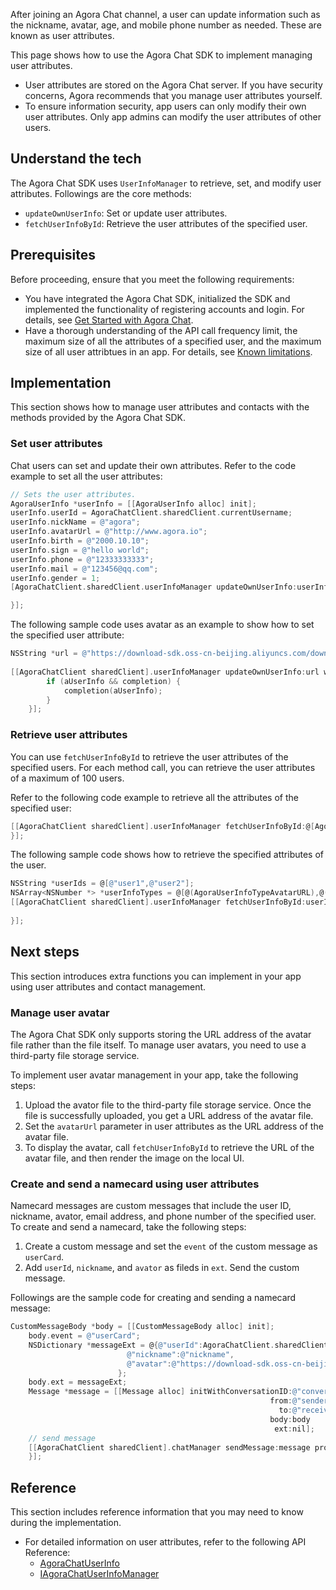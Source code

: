 After joining an Agora Chat channel, a user can update information such as the nickname, avatar, age, and mobile phone number as needed. These are known as user attributes.

This page shows how to use the Agora Chat SDK to implement managing user attributes.

<div class="alert note"><ul><li>User attributes are stored on the Agora Chat server. If you have security concerns, Agora recommends that you manage user attributes yourself.</li><li>To ensure information security, app users can only modify their own user attributes. Only app admins can modify the user attributes of other users.</li></ul></div>

## Understand the tech

The Agora Chat SDK uses `UserInfoManager` to retrieve, set, and modify user attributes. Followings are the core methods:
- `updateOwnUserInfo`: Set or update user attributes.
- `fetchUserInfoById`: Retrieve the user attributes of the specified user.

## Prerequisites

Before proceeding, ensure that you meet the following requirements:

- You have integrated the Agora Chat SDK, initialized the SDK and implemented the functionality of registering accounts and login. For details, see [Get Started with Agora Chat](./agora_chat_get_started_ios?platform=iOS).
- Have a thorough understanding of the API call frequency limit, the maximum size of all the attributes of a specified user, and the maximum size of all user attribtues in an app. For details, see [Known limitations](./agora_chat_limitation?platform=iOS).

## Implementation

This section shows how to manage user attributes and contacts with the methods provided by the Agora Chat SDK.

### Set user attributes

Chat users can set and update their own attributes. Refer to the code example to set all the user attributes:

```Objective-C
// Sets the user attributes.
AgoraUserInfo *userInfo = [[AgoraUserInfo alloc] init];
userInfo.userId = AgoraChatClient.sharedClient.currentUsername;
userInfo.nickName = @"agora";
userInfo.avatarUrl = @"http://www.agora.io";
userInfo.birth = @"2000.10.10";
userInfo.sign = @"hello world";
userInfo.phone = @"12333333333";
userInfo.mail = @"123456@qq.com";
userInfo.gender = 1;
[AgoraChatClient.sharedClient.userInfoManager updateOwnUserInfo:userInfo completion:^(AgoraUserInfo *aUserInfo, AgoraError *aError)      

}];        
```

The following sample code uses avatar as an example to show how to set the specified user attribute:

```Objective-C
NSString *url = @"https://download-sdk.oss-cn-beijing.aliyuncs.com/downloads/IMDemo/avatar/Image1.png";
 
[[AgoraChatClient sharedClient].userInfoManager updateOwnUserInfo:url withType:AgoraUserInfoTypeAvatarURL completion:^(AgoraUserInfo *aUserInfo, AgoraError *aError) {
        if (aUserInfo && completion) {
            completion(aUserInfo);
        }
    }];
```

### Retrieve user attributes

You can use `fetchUserInfoById` to retrieve the user attributes of the specified users. For each method call, you can retrieve the user attributes of a maximum of 100 users.

Refer to the following code example to retrieve all the attributes of the specified user:

```Objective-C
[[AgoraChatClient sharedClient].userInfoManager fetchUserInfoById:@[AgoraChatClient.sharedClient.currentUsername] 		completion:^(NSDictionary *aUserDatas, AgoraError *aError) {               
}];
```

The following sample code shows how to retrieve the specified attributes of the user.

```Objective-C
NSString *userIds = @[@"user1",@"user2"];
NSArray<NSNumber *> *userInfoTypes = @[@(AgoraUserInfoTypeAvatarURL),@(AgoraUserInfoTypePhone),@(AgoraUserInfoTypeMail)];
[[AgoraChatClient sharedClient].userInfoManager fetchUserInfoById:userIds type:userInfoTypes completion:^(NSDictionary *aUserDatas, AgoraError *aError) {
              
}];
```

## Next steps

This section introduces extra functions you can implement in your app using user attributes and contact management.

### Manage user avatar

The Agora Chat SDK only supports storing the URL address of the avatar file rather than the file itself. To manage user avatars, you need to use a third-party file storage service.

To implement user avatar management in your app, take the following steps:

1. Upload the avator file to the third-party file storage service. Once the file is successfully uploaded, you get a URL address of the avatar file.
2. Set the `avatarUrl` parameter in user attributes as the URL address of the avatar file.
3. To display the avatar, call `fetchUserInfoById` to retrieve the URL of the avatar file, and then render the image on the local UI.

### Create and send a namecard using user attributes

Namecard messages are custom messages that include the user ID, nickname, avator, email address, and phone number of the specified user. To create and send a namecard, take the following steps:

1. Create a custom message and set the `event` of the custom message as `userCard`.
2. Add `userId`, `nickname`, and `avator` as fileds in `ext`. Send the custom message.

Followings are the sample code for creating and sending a namecard message:

```Objective-C
CustomMessageBody *body = [[CustomMessageBody alloc] init];
    body.event = @"userCard";
    NSDictionary *messageExt = @{@"userId":AgoraChatClient.sharedClient.currentUsername,
                          @"nickname":@"nickname",
                          @"avatar":@"https://download-sdk.oss-cn-beijing.aliyuncs.com/downloads/IMDemo/avatar/Image1.png"
                        };
    body.ext = messageExt;
    Message *message = [[Message alloc] initWithConversationID:@"conversationID"
                                                          from:@"sender"
                                                            to:@"receiver"
                                                          body:body
                                                           ext:nil];
    // send message
    [[AgoraChatClient sharedClient].chatManager sendMessage:message progress:nil completion:^(Message *message, AgoraError *error) {
    }];
```

## Reference

This section includes reference information that you may need to know during the implementation.

- For detailed information on user attributes, refer to the following API Reference:
  - [AgoraChatUserInfo](./API%20Reference/im_oc/interface_agora_chat_user_info.html)
  - [IAgoraChatUserInfoManager](./API%20Reference/im_oc/protocol_i_agora_chat_user_info_manager-p.html)
